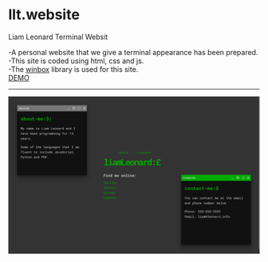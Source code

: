 # llt.website
Liam Leonard Terminal Websit<br>

-A personal website that we give a terminal appearance has been prepared.<br>
-This site is coded using html, css and js.<br>
-The <a href="https://github.com/nextapps-de/winbox">winbox</a> library is used for this site.<br>
<a href="https://terminalwebsite.netlify.app/">DEMO</a>
<hr>
<img src="https://github.com/ahmetmetinarslan/llt.website/blob/main/Terminal%20Website/s1.png?raw=true" width="auto">
